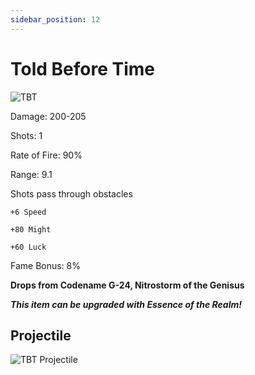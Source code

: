 ```yaml
---
sidebar_position: 12
---
```


# Told Before Time

![TBT](https://vwiki.valorserver.com/api/item/picture/told%20before%20time)

Damage: 200-205

Shots: 1

Rate of Fire: 90%

Range: 9.1

Shots pass through obstacles

    +6 Speed
    
    +80 Might 
    
    +60 Luck
    
Fame Bonus: 8%

**Drops from Codename G-24, Nitrostorm of the Genisus**

***This item can be upgraded with Essence of the Realm!***

## Projectile

![TBT Projectile](https://cdn.discordapp.com/attachments/953134990428868629/981402091933286440/toldbeforetime.gif)
